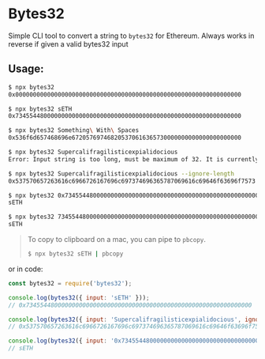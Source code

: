 # Bytes32

Simple CLI tool to convert a string to `bytes32` for Ethereum. Always works in reverse if given a valid bytes32 input

## Usage:

```bash
$ npx bytes32
0x0000000000000000000000000000000000000000000000000000000000000000

$ npx bytes32 sETH
0x7345544800000000000000000000000000000000000000000000000000000000

$ npx bytes32 Something\ With\ Spaces
0x536f6d657468696e672057697468205370616365730000000000000000000000

$ npx bytes32 Supercalifragilisticexpialidocious
Error: Input string is too long, must be maximum of 32. It is currently 34

$ npx bytes32 Supercalifragilisticexpialidocious --ignore-length
0x537570657263616c6966726167696c697374696365787069616c69646f63696f7573

$ npx bytes32 0x7345544800000000000000000000000000000000000000000000000000000000
sETH

$ npx bytes32 7345544800000000000000000000000000000000000000000000000000000000
sETH
```

> To copy to clipboard on a mac, you can pipe to `pbcopy`.
>
>  ```bash
>  $ npx bytes32 sETH | pbcopy
>  ```


or in code:

```javascript
const bytes32 = require('bytes32');

console.log(bytes32({ input: 'sETH' }));
// 0x7345544800000000000000000000000000000000000000000000000000000000

console.log(bytes32({ input: 'Supercalifragilisticexpialidocious', ignoreLength: true }));
// 0x537570657263616c6966726167696c697374696365787069616c69646f63696f7573

console.log(bytes32({ input: '0x7345544800000000000000000000000000000000000000000000000000000000' }));
// sETH
```
